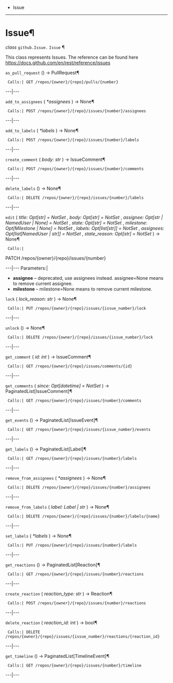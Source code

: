   + Issue

* * *
# Issue¶

_class_ `github.Issue.`  `Issue` ¶

This class represents Issues. The reference can be found here https://docs.github.com/en/rest/reference/issues

`as_pull_request` () → PullRequest¶

     Calls:| GET /repos/{owner}/{repo}/pulls/{number}

---|---

`add_to_assignees` ( _*assignees_ ) → None¶

     Calls:| POST /repos/{owner}/{repo}/issues/{number}/assignees

---|---

`add_to_labels` ( _*labels_ ) → None¶

     Calls:| POST /repos/{owner}/{repo}/issues/{number}/labels

---|---

`create_comment` ( _body: str_ ) → IssueComment¶

     Calls:| POST /repos/{owner}/{repo}/issues/{number}/comments

---|---

`delete_labels` () → None¶

     Calls:| DELETE /repos/{owner}/{repo}/issues/{number}/labels

---|---

`edit` ( _title: Opt[str] = NotSet_ , _body: Opt[str] = NotSet_ , _assignee: Opt[str | NamedUser | None] = NotSet_ , _state: Opt[str] = NotSet_ , _milestone: Opt[Milestone | None] = NotSet_ , _labels:
Opt[list[str]] = NotSet_ , _assignees: Opt[list[NamedUser | str]] = NotSet_ , _state_reason: Opt[str] = NotSet_ ) → None¶

     Calls:|

PATCH /repos/{owner}/{repo}/issues/{number}

---|---
Parameters:|

  + **assignee** – deprecated, use assignees instead. assignee=None means to remove current assignee.
  + **milestone** – milestone=None means to remove current milestone.

`lock` ( _lock_reason: str_ ) → None¶

     Calls:| PUT /repos/{owner}/{repo}/issues/{issue_number}/lock

---|---

`unlock` () → None¶

     Calls:| DELETE /repos/{owner}/{repo}/issues/{issue_number}/lock

---|---

`get_comment` ( _id: int_ ) → IssueComment¶

     Calls:| GET /repos/{owner}/{repo}/issues/comments/{id}

---|---

`get_comments` ( _since: Opt[datetime] = NotSet_ ) → PaginatedList[IssueComment]¶

     Calls:| GET /repos/{owner}/{repo}/issues/{number}/comments

---|---

`get_events` () → PaginatedList[IssueEvent]¶

     Calls:| GET /repos/{owner}/{repo}/issues/{issue_number}/events

---|---

`get_labels` () → PaginatedList[Label]¶

     Calls:| GET /repos/{owner}/{repo}/issues/{number}/labels

---|---

`remove_from_assignees` ( _*assignees_ ) → None¶

     Calls:| DELETE /repos/{owner}/{repo}/issues/{number}/assignees

---|---

`remove_from_labels` ( _label: Label | str_ ) → None¶

     Calls:| DELETE /repos/{owner}/{repo}/issues/{number}/labels/{name}

---|---

`set_labels` ( _*labels_ ) → None¶

     Calls:| PUT /repos/{owner}/{repo}/issues/{number}/labels

---|---

`get_reactions` () → PaginatedList[Reaction]¶

     Calls:| GET /repos/{owner}/{repo}/issues/{number}/reactions

---|---

`create_reaction` ( _reaction_type: str_ ) → Reaction¶

     Calls:| POST /repos/{owner}/{repo}/issues/{number}/reactions

---|---

`delete_reaction` ( _reaction_id: int_ ) → bool¶

     Calls:| DELETE /repos/{owner}/{repo}/issues/{issue_number}/reactions/{reaction_id}

---|---

`get_timeline` () → PaginatedList[TimelineEvent]¶

     Calls:| GET /repos/{owner}/{repo}/issues/{number}/timeline

---|---

